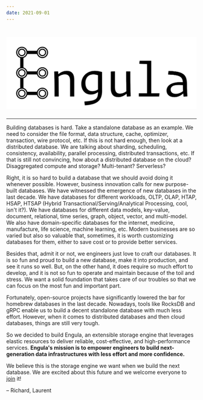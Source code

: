 ```yaml
---
date: 2021-09-01
---
```


# ![Engula](images/logo-wide.png)

---

Building databases is hard.
Take a standalone database as an example.
We need to consider the file format, data structure, cache, optimizer, transaction, wire protocol, etc.
If this is not hard enough, then look at a distributed database.
We are talking about sharding, scheduling, consistency, availability, parallel processing, distributed transactions, etc.
If that is still not convincing, how about a distributed database on the cloud?
Disaggregated compute and storage? Multi-tenant? Serverless?

Right, it is so hard to build a database that we should avoid doing it whenever possible.
However, business innovation calls for new purpose-built databases.
We have witnessed the emergence of new databases in the last decade.
We have databases for different workloads, OLTP, OLAP, HTAP, HSAP, HTSAP (Hybrid Transactional/Serving/Analytical Processing, cool, isn't it?).
We have databases for different data models, key-value, document, relational, time series, graph, object, vector, and multi-model.
We also have domain-specific databases for the internet, medicine, manufacture, life science, machine learning, etc.
Modern businesses are so varied but also so valuable that, sometimes, it is worth customizing databases for them, either to save cost or to provide better services.

Besides that, admit it or not, we engineers just love to craft our databases.
It is so fun and proud to build a new database, make it into production, and see it runs so well.
But, on the other hand, it does require so much effort to develop, and it is not so fun to operate and maintain because of the toil and stress.
We want a solid foundation that takes care of our troubles so that we can focus on the most fun and important part.

Fortunately, open-source projects have significantly lowered the bar for homebrew databases in the last decade. Nowadays, tools like RocksDB and gRPC enable us to build a decent standalone database with much less effort. However, when it comes to distributed databases and then cloud databases, things are still very tough.

So we decided to build Engula, an extensible storage engine that leverages elastic resources to deliver reliable, cost-effective, and high-performance services.
**Engula's mission is to empower engineers to build next-generation data infrastructures with less effort and more confidence.**

We believe this is the storage engine we want when we build the next database. We are excited about this future and we welcome everyone to [join](https://github.com/engula/engula) it!

– Richard, Laurent
